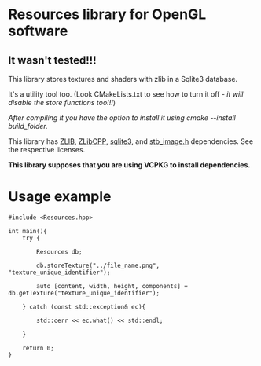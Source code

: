 # Resources library for OpenGL software

## **It wasn't tested!!!** ##

This library stores textures and shaders with zlib in a Sqlite3 database.

It's a utility tool too. (Look CMakeLists.txt to see how to turn it off - *it will disable the store functions too!!!*)

*After compiling it you have the option to install it using cmake --install build_folder.*

This library has [ZLIB](https://www.zlib.net/), [ZLibCPP](https://github.com/JordanGaspar/ZLibCPP), [sqlite3](https://www.sqlite.org/), and [stb_image.h](https://github.com/nothings/stb) dependencies. See the respective licenses.

**This library supposes that you are using VCPKG to install dependencies.**

# Usage example

```
#include <Resources.hpp>

int main(){
    try {

        Resources db;

        db.storeTexture("../file_name.png", "texture_unique_identifier");

        auto [content, width, height, components] = db.getTexture("texture_unique_identifier");

    } catch (const std::exception& ec){

        std::cerr << ec.what() << std::endl;

    }

    return 0;
}
```